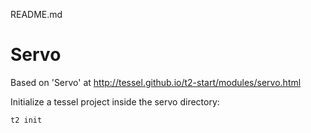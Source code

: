 README.md

# Servo

Based on 'Servo' at http://tessel.github.io/t2-start/modules/servo.html

Initialize a tessel project inside the servo directory:

```t2 init```

